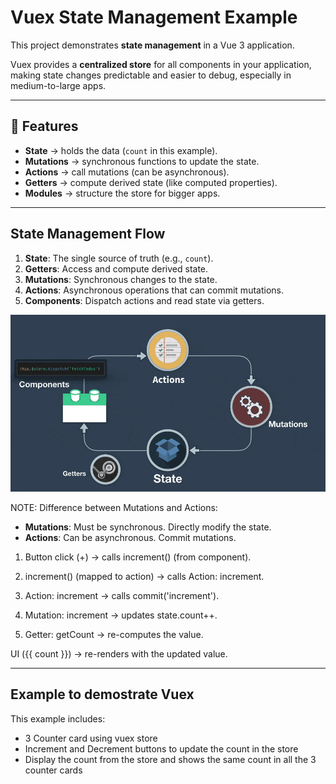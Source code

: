 
# Vuex State Management Example

This project demonstrates **state management** in a Vue 3 application.

Vuex provides a **centralized store** for all components in your application, making state changes predictable and easier to debug, especially in medium-to-large apps.

---

## 🚀 Features
- **State** → holds the data (`count` in this example).
- **Mutations** → synchronous functions to update the state.
- **Actions** → call mutations (can be asynchronous).
- **Getters** → compute derived state (like computed properties).
- **Modules** → structure the store for bigger apps.

---

## State Management Flow
1. **State**: The single source of truth (e.g., `count`).
2. **Getters**: Access and compute derived state.
3. **Mutations**: Synchronous changes to the state.
4. **Actions**: Asynchronous operations that can commit mutations.
5. **Components**: Dispatch actions and read state via getters.


![Vuex Flow Diagram](public/vuex-flow.gif)

NOTE: Difference between Mutations and Actions:
- **Mutations**: Must be synchronous. Directly modify the state.
- **Actions**: Can be asynchronous. Commit mutations.


1. Button click (+) → calls increment() (from component).

2. increment() (mapped to action) → calls Action: increment.

3. Action: increment → calls commit('increment').

4. Mutation: increment → updates state.count++.

5. Getter: getCount → re-computes the value.

UI ({{ count }}) → re-renders with the updated value.

---

## Example to demostrate Vuex
This example includes:
- 3 Counter card using vuex store
- Increment and Decrement buttons to update the count in the store
- Display the count from the store and shows the same count in all the 3 counter cards

